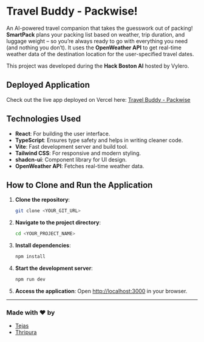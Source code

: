 # Travel Buddy - Packwise!

An AI-powered travel companion that takes the guesswork out of packing! **SmartPack** plans your packing list based on weather, trip duration, and luggage weight – so you’re always ready to go with everything you need (and nothing you don’t). It uses the **OpenWeather API** to get real-time weather data of the destination location for the user-specified travel dates. 

This project was developed during the **Hack Boston AI** hosted by Vylero.

## Deployed Application

Check out the live app deployed on Vercel here: [Travel Buddy - Packwise](https://travel-buddy-packwise-final.vercel.app)

## Technologies Used

- **React**: For building the user interface.
- **TypeScript**: Ensures type safety and helps in writing cleaner code.
- **Vite**: Fast development server and build tool.
- **Tailwind CSS**: For responsive and modern styling.
- **shadcn-ui**: Component library for UI design.
- **OpenWeather API**: Fetches real-time weather data.

## How to Clone and Run the Application

1. **Clone the repository**:
   ```bash
   git clone <YOUR_GIT_URL>
   ```
   
2. **Navigate to the project directory**:
   ```bash
   cd <YOUR_PROJECT_NAME>
   ```

3. **Install dependencies**:
   ```bash
   npm install
   ```

4. **Start the development server**:
   ```bash
   npm run dev
   ```

5. **Access the application**:
   Open [http://localhost:3000](http://localhost:3000) in your browser.


---

### Made with ❤️ by 
- [Tejas](https://github.com/Tejas-3098)  
- [Thripura](https://github.com/Thripura24)
